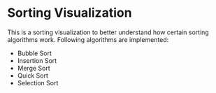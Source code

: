# Sorting Visualization

This is a sorting visualization to better understand how certain sorting algorithms work. Following algorithms are implemented:

- Bubble Sort
- Insertion Sort
- Merge Sort
- Quick Sort
- Selection Sort
